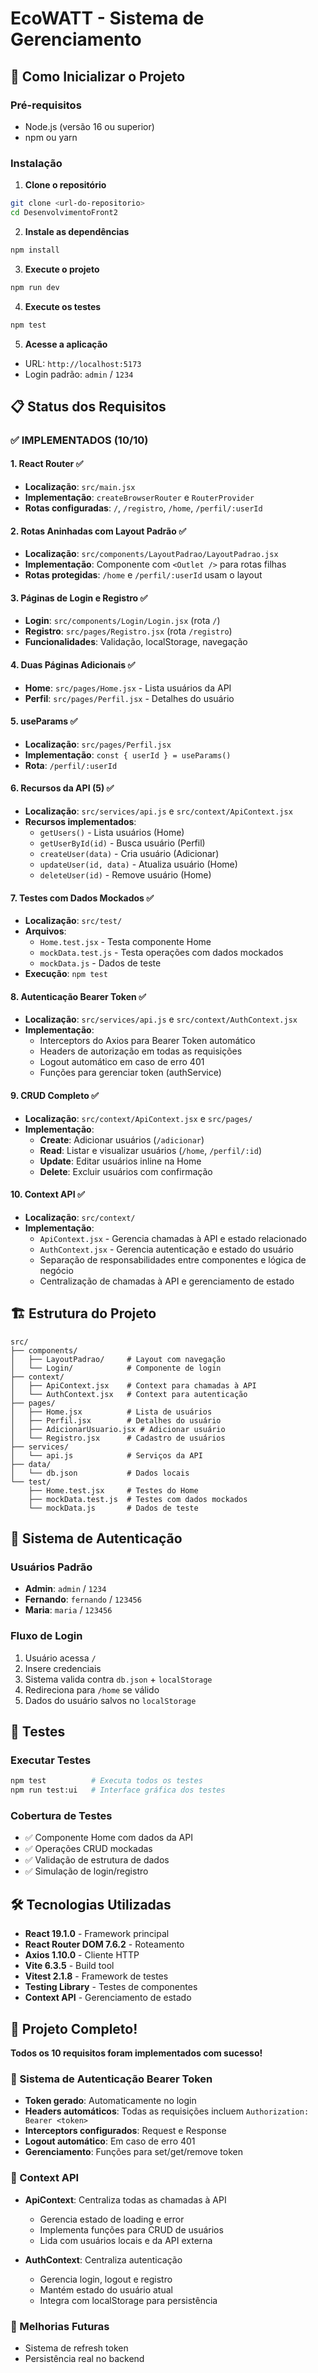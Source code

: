 # EcoWATT - Sistema de Gerenciamento


## 🚀 Como Inicializar o Projeto

### Pré-requisitos
- Node.js (versão 16 ou superior)
- npm ou yarn

### Instalação

1. **Clone o repositório**
```bash
git clone <url-do-repositorio>
cd DesenvolvimentoFront2
```

2. **Instale as dependências**
```bash
npm install
```

3. **Execute o projeto**
```bash
npm run dev
```

4. **Execute os testes**
```bash
npm test
```

5. **Acesse a aplicação**
- URL: `http://localhost:5173`
- Login padrão: `admin` / `1234`

## 📋 Status dos Requisitos

### ✅ **IMPLEMENTADOS (10/10)**

#### 1. **React Router** ✅
- **Localização**: `src/main.jsx`
- **Implementação**: `createBrowserRouter` e `RouterProvider`
- **Rotas configuradas**: `/`, `/registro`, `/home`, `/perfil/:userId`

#### 2. **Rotas Aninhadas com Layout Padrão** ✅
- **Localização**: `src/components/LayoutPadrao/LayoutPadrao.jsx`
- **Implementação**: Componente com `<Outlet />` para rotas filhas
- **Rotas protegidas**: `/home` e `/perfil/:userId` usam o layout

#### 3. **Páginas de Login e Registro** ✅
- **Login**: `src/components/Login/Login.jsx` (rota `/`)
- **Registro**: `src/pages/Registro.jsx` (rota `/registro`)
- **Funcionalidades**: Validação, localStorage, navegação

#### 4. **Duas Páginas Adicionais** ✅
- **Home**: `src/pages/Home.jsx` - Lista usuários da API
- **Perfil**: `src/pages/Perfil.jsx` - Detalhes do usuário

#### 5. **useParams** ✅
- **Localização**: `src/pages/Perfil.jsx`
- **Implementação**: `const { userId } = useParams()`
- **Rota**: `/perfil/:userId`

#### 6. **Recursos da API (5)** ✅
- **Localização**: `src/services/api.js` e `src/context/ApiContext.jsx`
- **Recursos implementados**:
  - `getUsers()` - Lista usuários (Home)
  - `getUserById(id)` - Busca usuário (Perfil)
  - `createUser(data)` - Cria usuário (Adicionar)
  - `updateUser(id, data)` - Atualiza usuário (Home)
  - `deleteUser(id)` - Remove usuário (Home)

#### 7. **Testes com Dados Mockados** ✅
- **Localização**: `src/test/`
- **Arquivos**:
  - `Home.test.jsx` - Testa componente Home
  - `mockData.test.js` - Testa operações com dados mockados
  - `mockData.js` - Dados de teste
- **Execução**: `npm test`

#### 8. **Autenticação Bearer Token** ✅
- **Localização**: `src/services/api.js` e `src/context/AuthContext.jsx`
- **Implementação**: 
  - Interceptors do Axios para Bearer Token automático
  - Headers de autorização em todas as requisições
  - Logout automático em caso de erro 401
  - Funções para gerenciar token (authService)

#### 9. **CRUD Completo** ✅
- **Localização**: `src/context/ApiContext.jsx` e `src/pages/`
- **Implementação**:
  - **Create**: Adicionar usuários (`/adicionar`)
  - **Read**: Listar e visualizar usuários (`/home`, `/perfil/:id`)
  - **Update**: Editar usuários inline na Home
  - **Delete**: Excluir usuários com confirmação

#### 10. **Context API** ✅
- **Localização**: `src/context/`
- **Implementação**:
  - `ApiContext.jsx` - Gerencia chamadas à API e estado relacionado
  - `AuthContext.jsx` - Gerencia autenticação e estado do usuário
  - Separação de responsabilidades entre componentes e lógica de negócio
  - Centralização de chamadas à API e gerenciamento de estado

## 🏗️ Estrutura do Projeto

```
src/
├── components/
│   ├── LayoutPadrao/     # Layout com navegação
│   └── Login/            # Componente de login
├── context/
│   ├── ApiContext.jsx    # Context para chamadas à API
│   └── AuthContext.jsx   # Context para autenticação
├── pages/
│   ├── Home.jsx          # Lista de usuários
│   ├── Perfil.jsx        # Detalhes do usuário
│   ├── AdicionarUsuario.jsx # Adicionar usuário
│   └── Registro.jsx      # Cadastro de usuários
├── services/
│   └── api.js            # Serviços da API
├── data/
│   └── db.json           # Dados locais
└── test/
    ├── Home.test.jsx     # Testes do Home
    ├── mockData.test.js  # Testes com dados mockados
    └── mockData.js       # Dados de teste
```

## 🔐 Sistema de Autenticação

### Usuários Padrão
- **Admin**: `admin` / `1234`
- **Fernando**: `fernando` / `123456`
- **Maria**: `maria` / `123456`

### Fluxo de Login
1. Usuário acessa `/`
2. Insere credenciais
3. Sistema valida contra `db.json` + `localStorage`
4. Redireciona para `/home` se válido
5. Dados do usuário salvos no `localStorage`

## 🧪 Testes

### Executar Testes
```bash
npm test          # Executa todos os testes
npm run test:ui   # Interface gráfica dos testes
```

### Cobertura de Testes
- ✅ Componente Home com dados da API
- ✅ Operações CRUD mockadas
- ✅ Validação de estrutura de dados
- ✅ Simulação de login/registro

## 🛠️ Tecnologias Utilizadas

- **React 19.1.0** - Framework principal
- **React Router DOM 7.6.2** - Roteamento
- **Axios 1.10.0** - Cliente HTTP
- **Vite 6.3.5** - Build tool
- **Vitest 2.1.8** - Framework de testes
- **Testing Library** - Testes de componentes
- **Context API** - Gerenciamento de estado

## 🎉 Projeto Completo!

**Todos os 10 requisitos foram implementados com sucesso!**

### 🔐 Sistema de Autenticação Bearer Token

- **Token gerado**: Automaticamente no login
- **Headers automáticos**: Todas as requisições incluem `Authorization: Bearer <token>`
- **Interceptors configurados**: Request e Response
- **Logout automático**: Em caso de erro 401
- **Gerenciamento**: Funções para set/get/remove token

### 📝 Context API

- **ApiContext**: Centraliza todas as chamadas à API
  - Gerencia estado de loading e error
  - Implementa funções para CRUD de usuários
  - Lida com usuários locais e da API externa

- **AuthContext**: Centraliza autenticação
  - Gerencia login, logout e registro
  - Mantém estado do usuário atual
  - Integra com localStorage para persistência

### 📝 Melhorias Futuras
- Sistema de refresh token
- Persistência real no backend